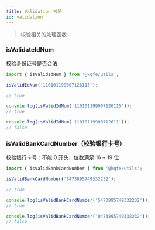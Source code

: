 ```yaml
---
title: Validation 校验
id: validation
---
```


> 校验相关的处理函数

### isValidateIdNum

校验身份证号是否合法

```typescript
import { isValidIdNum } from '@kqfe/utils';

isValidIdNum('110101199007126115');

// true
```

```typescript run
console.log(isValidIdNum('110101199007126115'));
// true

console.log(isValidIdNum('11010119900712611'));
// false
```

### isValidBankCardNumber（校验银行卡号）

校验银行卡号：不能 0 开头，位数满足 16 ~ 19 位

```typescript
import { isValidBankCardNumber } from '@kqfe/utils';

isValidBankCardNumber('5473895749332232');

// true
```

```typescript run
console.log(isValidBankCardNumber('5473895749332232'));
// true

console.log(isValidBankCardNumber('0473895749332232'));
// false
```